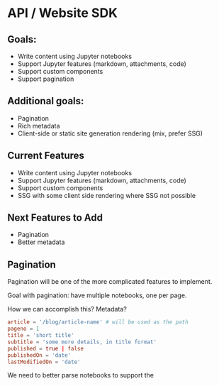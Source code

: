 # API / Website SDK

## Goals:

* Write content using Jupyter notebooks
* Support Jupyter features (markdown, attachments, code)
* Support custom components
* Support pagination

## Additional goals:

* Pagination
* Rich metadata
* Client-side or static site generation rendering (mix, prefer SSG)

## Current Features

* Write content using Jupyter notebooks
* Support Jupyter features (markdown, attachments, code)
* Support custom components
* SSG with some client side rendering where SSG not possible

## Next Features to Add

* Pagination
* Better metadata

## Pagination

Pagination will be one of the more complicated features to implement.

Goal with pagination: have multiple notebooks, one per page.

How we can accomplish this? Metadata?

```toml
article = '/blog/article-name' # will be used as the path
pageno = 1
title = 'short title'
subtitle = 'some more details, in title format'
published = true | false
publishedOn = 'date'
lastModifiedOn = 'date'
```

We need to better parse notebooks to support the 

